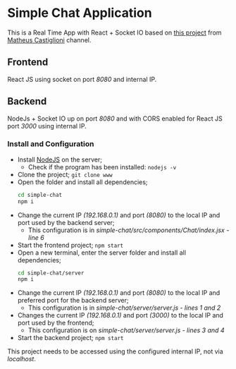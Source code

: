 # Simple Chat Application

This is a Real Time App with React + Socket IO based on [this project](https://github.com/mahenrique94/video-aplicacoes-real-time-socketio) from [Matheus Castiglioni](https://www.youtube.com/channel/UCSrG4Y5uz0dcSfi_2qMQdGQ) channel.

## Frontend

React JS using socket on port *8080* and internal IP.

## Backend

NodeJs + Socket IO up on port *8080* and with CORS enabled for React JS port *3000* using internal IP.


### Install and Configuration

+ Install [NodeJS](https://nodejs.org/en/) on the server;
    + Check if the program has been installed:
        `nodejs -v`
+ Clone the project;
    `git clone www`
+ Open the folder and install all dependencies;
    ```sh
    cd simple-chat
    npm i
    ```
+ Change the current IP *(192.168.0.1)* and port *(8080)* to the local IP and port used by the backend server;
    + This configuration is in *simple-chat/src/components/Chat/index.jsx - line 6*
+ Start the frontend project;
    `npm start`
+ Open a new terminal, enter the server folder and install all dependencies;
    ```sh
    cd simple-chat/server
    npm i
    ```
+ Change the current IP *(192.168.0.1)* and port *(8080)* to the local IP and preferred port for the backend server;
    + This configuration is in *simple-chat/server/server.js - lines 1 and 2*
+ Changes the current IP *(192.168.0.1)* and port *(3000)* to the local IP and port used by the frontend;
    + This configuration is on *simple-chat/server/server.js - lines 3 and 4*
+ Start the backend project;
    `npm start`

This project needs to be accessed using the configured internal IP, not via *localhost*.
